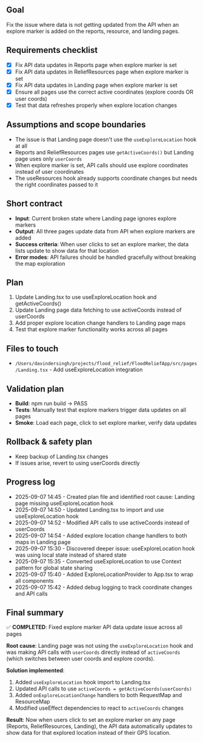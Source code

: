 ## Goal
Fix the issue where data is not getting updated from the API when an explore marker is added on the reports, resource, and landing pages.

## Requirements checklist
- [x] Fix API data updates in Reports page when explore marker is set
- [x] Fix API data updates in ReliefResources page when explore marker is set  
- [x] Fix API data updates in Landing page when explore marker is set
- [x] Ensure all pages use the correct active coordinates (explore coords OR user coords)
- [x] Test that data refreshes properly when explore location changes

## Assumptions and scope boundaries
- The issue is that Landing page doesn't use the `useExploreLocation` hook at all
- Reports and ReliefResources pages use `getActiveCoords()` but Landing page uses only `userCoords`
- When explore marker is set, API calls should use explore coordinates instead of user coordinates
- The useResources hook already supports coordinate changes but needs the right coordinates passed to it

## Short contract
- **Input**: Current broken state where Landing page ignores explore markers
- **Output**: All three pages update data from API when explore markers are added
- **Success criteria**: When user clicks to set an explore marker, the data lists update to show data for that location
- **Error modes**: API failures should be handled gracefully without breaking the map exploration

## Plan
1. Update Landing.tsx to use useExploreLocation hook and getActiveCoords()
2. Update Landing page data fetching to use activeCoords instead of userCoords
3. Add proper explore location change handlers to Landing page maps
4. Test that explore marker functionality works across all pages

## Files to touch
- `/Users/davindersingh/projects/flood_relief/FloodReliefApp/src/pages/Landing.tsx` - Add useExploreLocation integration

## Validation plan
- **Build**: npm run build -> PASS
- **Tests**: Manually test that explore markers trigger data updates on all pages
- **Smoke**: Load each page, click to set explore marker, verify data updates

## Rollback & safety plan
- Keep backup of Landing.tsx changes
- If issues arise, revert to using userCoords directly

## Progress log
- 2025-09-07 14:45 - Created plan file and identified root cause: Landing page missing useExploreLocation hook
- 2025-09-07 14:50 - Updated Landing.tsx to import and use useExploreLocation hook
- 2025-09-07 14:52 - Modified API calls to use activeCoords instead of userCoords
- 2025-09-07 14:54 - Added explore location change handlers to both maps in Landing page
- 2025-09-07 15:30 - Discovered deeper issue: useExploreLocation hook was using local state instead of shared state
- 2025-09-07 15:35 - Converted useExploreLocation to use Context pattern for global state sharing
- 2025-09-07 15:40 - Added ExploreLocationProvider to App.tsx to wrap all components
- 2025-09-07 15:42 - Added debug logging to track coordinate changes and API calls

## Final summary
✅ **COMPLETED**: Fixed explore marker API data update issue across all pages

**Root cause**: Landing page was not using the `useExploreLocation` hook and was making API calls with `userCoords` directly instead of `activeCoords` (which switches between user coords and explore coords).

**Solution implemented**:
1. Added `useExploreLocation` hook import to Landing.tsx
2. Updated API calls to use `activeCoords = getActiveCoords(userCoords)` 
3. Added `onExploreLocationChange` handlers to both RequestMap and ResourceMap
4. Modified useEffect dependencies to react to `activeCoords` changes

**Result**: Now when users click to set an explore marker on any page (Reports, ReliefResources, Landing), the API data automatically updates to show data for that explored location instead of their GPS location.
